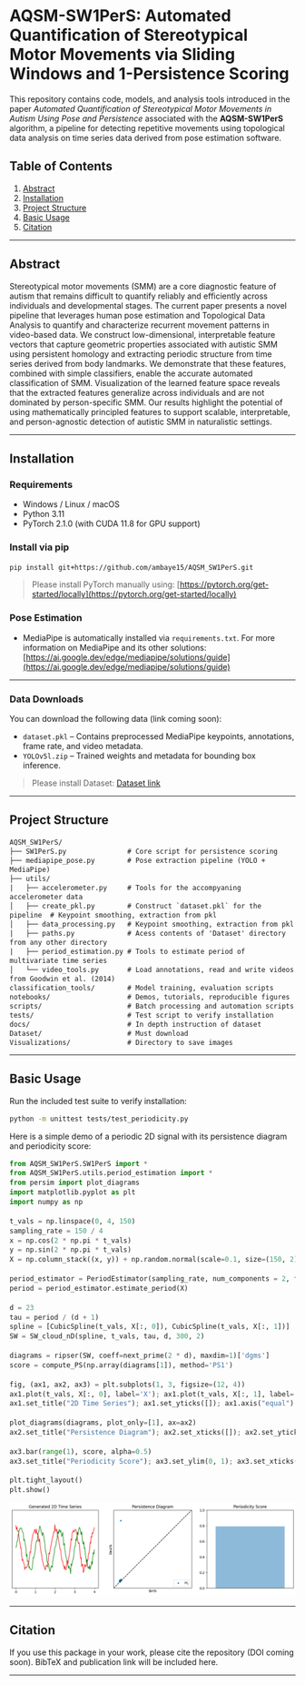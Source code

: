 
# AQSM-SW1PerS: Automated Quantification of Stereotypical Motor Movements via Sliding Windows and 1-Persistence Scoring

This repository contains code, models, and analysis tools introduced in the paper *Automated Quantification of Stereotypical Motor Movements in Autism Using Pose and Persistence* associated with the **AQSM-SW1PerS** algorithm, a pipeline for detecting repetitive movements using topological data analysis on time series data derived from pose estimation software.

## Table of Contents
1. [Abstract](#abstract)
2. [Installation](#installation)
3. [Project Structure](#structure)
4. [Basic Usage](#usage)
5. [Citation](#citation)

---

<a name="abstract"></a>
## Abstract

Stereotypical motor movements (SMM) are a core diagnostic feature of autism that remains difficult to quantify reliably and efficiently across individuals and developmental stages. The current paper presents a novel pipeline that leverages human pose estimation and Topological Data Analysis to quantify and characterize recurrent movement patterns in video-based data. We construct low-dimensional, interpretable feature vectors that capture geometric properties associated with autistic SMM using persistent homology and extracting periodic structure from time series derived from body landmarks. We demonstrate that these features, combined with simple classifiers, enable the accurate automated classification of SMM. Visualization of the learned feature space reveals that the extracted features generalize across individuals and are not dominated by person-specific SMM. Our results highlight the potential of using mathematically principled features to support scalable, interpretable, and person-agnostic detection of autistic SMM in naturalistic settings.

---

<a name="installation"></a>
## Installation

### Requirements
- Windows / Linux / macOS
- Python 3.11
- PyTorch 2.1.0 (with CUDA 11.8 for GPU support)

### Install via pip
```bash
pip install git+https://github.com/ambaye15/AQSM_SW1PerS.git
```

> Please install PyTorch manually using: [https://pytorch.org/get-started/locally](https://pytorch.org/get-started/locally)

### Pose Estimation
- MediaPipe is automatically installed via `requirements.txt`. For more information on MediaPipe and its other solutions: [https://ai.google.dev/edge/mediapipe/solutions/guide](https://ai.google.dev/edge/mediapipe/solutions/guide)

---

### Data Downloads

You can download the following data (link coming soon):
- `dataset.pkl` – Contains preprocessed MediaPipe keypoints, annotations, frame rate, and video metadata.
- `YOLOv5l.zip` – Trained weights and metadata for bounding box inference.

> Please install Dataset: [Dataset link]()

---

<a name="structure"></a>
## Project Structure

```
AQSM_SW1PerS/
├── SW1PerS.py               # Core script for persistence scoring
├── mediapipe_pose.py        # Pose extraction pipeline (YOLO + MediaPipe)
├── utils/
|   ├── accelerometer.py     # Tools for the accompyaning accelerometer data
│   ├── create_pkl.py        # Construct `dataset.pkl` for the pipeline  # Keypoint smoothing, extraction from pkl
│   ├── data_processing.py   # Keypoint smoothing, extraction from pkl
|   ├── paths.py             # Acess contents of 'Dataset' directory from any other directory
|   ├── period_estimation.py # Tools to estimate period of multivariate time series
│   └── video_tools.py       # Load annotations, read and write videos from Goodwin et al. (2014)
classification_tools/        # Model training, evaluation scripts
notebooks/                   # Demos, tutorials, reproducible figures
scripts/                     # Batch processing and automation scripts
tests/                       # Test script to verify installation
docs/                        # In depth instruction of dataset
Dataset/                     # Must download
Visualizations/              # Directory to save images
```

---

<a name="usage"></a>
## Basic Usage

Run the included test suite to verify installation:

```bash
python -m unittest tests/test_periodicity.py
```

Here is a simple demo of a periodic 2D signal with its persistence diagram and periodicity score:

```python
from AQSM_SW1PerS.SW1PerS import *
from AQSM_SW1PerS.utils.period_estimation import *
from persim import plot_diagrams
import matplotlib.pyplot as plt
import numpy as np

t_vals = np.linspace(0, 4, 150)
sampling_rate = 150 / 4
x = np.cos(2 * np.pi * t_vals)
y = np.sin(2 * np.pi * t_vals)
X = np.column_stack((x, y)) + np.random.normal(scale=0.1, size=(150, 2))

period_estimator = PeriodEstimator(sampling_rate, num_components = 2, f_min = 0.5, f_max = 2.0, window_size = 4.0)
period = period_estimator.estimate_period(X)

d = 23
tau = period / (d + 1)
spline = [CubicSpline(t_vals, X[:, 0]), CubicSpline(t_vals, X[:, 1])]
SW = SW_cloud_nD(spline, t_vals, tau, d, 300, 2)

diagrams = ripser(SW, coeff=next_prime(2 * d), maxdim=1)['dgms']
score = compute_PS(np.array(diagrams[1]), method='PS1')

fig, (ax1, ax2, ax3) = plt.subplots(1, 3, figsize=(12, 4))
ax1.plot(t_vals, X[:, 0], label='X'); ax1.plot(t_vals, X[:, 1], label='Y')
ax1.set_title("2D Time Series"); ax1.set_yticks([]); ax1.axis("equal")

plot_diagrams(diagrams, plot_only=[1], ax=ax2)
ax2.set_title("Persistence Diagram"); ax2.set_xticks([]); ax2.set_yticks([])

ax3.bar(range(1), score, alpha=0.5)
ax3.set_title("Periodicity Score"); ax3.set_ylim(0, 1); ax3.set_xticks([])

plt.tight_layout()
plt.show()
```

![Time Series Demo](Visualizations/demo_time_series.png)

---

<a name="citation"></a>
## Citation

If you use this package in your work, please cite the repository (DOI coming soon). BibTeX and publication link will be included here.

---
